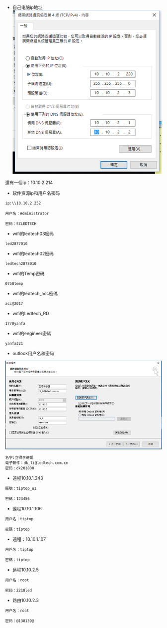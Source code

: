 - 自己电脑ip地址
![](image/1-1.png)

還有一個ip：10.10.2.214

- 软件资源ip和用户名密码

```
ip:\\10.10.2.252

用户名：Administrator

密码：SZLEDTECH
```

- wifi的ledtech03密码
```
led2877010
```
- wifi的ledtech02密码
```
ledtech2878010
```
- wifi的Temp密码
```
0758temp
```
- wifi的ledtech_acc密碼
```
acc@2017
```
- wifi的Ledtech_RD
```
1770yanfa
```

- wifi的engineer密碼
```
yanfa321
```

- outlook用户名和密码

![](image/1-2.png)

```
名字:立得李德凱
電子郵件：dk_li@ledtech.com.cn
密码：dk201808
```
- 遠程10.10.1.243
```
賬號：tiptop_u1

密碼：123456
```

- 遠程10.10.1.106
```
用戶名：tiptop

密碼：tiptop
```

- 遠程：10.10.1.107
```
用戶名：tiptop

密碼：tiptop
```
- 远程10.10.2.5
```
用户名：root

密码：2218led
```
- 路由10.10.2.3
```
用户名：root

密码：@138139@
```